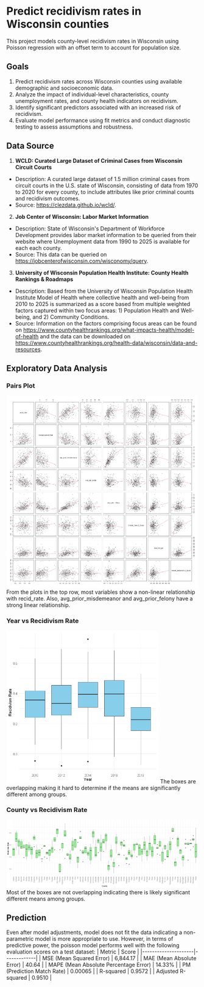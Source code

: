 # Predict recidivism rates in Wisconsin counties
This project models county-level recidivism rates in Wisconsin using Poisson regression with an offset term to account for population size.

## Goals
1. Predict recidivism rates across Wisconsin counties using available demographic and socioeconomic data.
2. Analyze the impact of individual-level characteristics, county unemployment rates, and county health indicators on recidivism.
3. Identify significant predictors associated with an increased risk of recidivism.
4. Evaluate model performance using fit metrics and conduct diagnostic testing to assess assumptions and robustness.

## Data Source
1. **WCLD: Curated Large Dataset of Criminal Cases from Wisconsin Circuit Courts**
- Description: A curated large dataset of 1.5 million criminal cases from circuit courts in the U.S. state of Wisconsin, consisting of data from 1970 to 2020 for every county, to include attributes like prior criminal counts and recidivism outcomes.
- Source: https://clezdata.github.io/wcld/.

2. **Job Center of Wisconsin: Labor Market Information**
- Description: State of Wisconsin's Department of Workforce Development provides labor market information to be queried from their website where Unemployment data from 1990 to 2025 is available for each each county.
- Source: This data can be queried on https://jobcenterofwisconsin.com/wisconomy/query.

3. **University of Wisconsin Population Health Institute: County Health Rankings & Roadmaps**
- Description: Based from the University of Wisconsin Population Health Institute Model of Health where collective health and well-being from 2010 to 2025 is summarized as a score based from multiple weighted factors captured within two focus areas: 1) Population Health and Well-being, and 2) Community Conditions.
- Source: Information on the factors comprising focus areas can be found on https://www.countyhealthrankings.org/what-impacts-health/model-of-health and the data can be downloaded on https://www.countyhealthrankings.org/health-data/wisconsin/data-and-resources.

## Exploratory Data Analysis

### Pairs Plot
![pairs_plot](images/pairs_plot.png)
From the plots in the top row, most variables show a non-linear relationship with recid_rate. Also, avg_prior_misdemeanor and avg_prior_felony have a strong linear relationship.

### Year vs Recidivism Rate
<img src="images/boxplot_year.png" alt="year_boxplot" width="400">
The boxes are overlapping making it hard to determine if the means are significantly different among groups.

### County vs Recidivism Rate
![county_boxplot](images/boxplot_county.png)
Most of the boxes are not overlapping indicating there is likely significant different means among groups.

## Prediction
Even after model adjustments, model does not fit the data indicating a non-parametric model is more appropriate to use. However, in terms of predictive power, the poisson model performs well with the following evaluation scores on a test dataset:
| Metric              | Score       |
|---------------------|-------------|
| MSE (Mean Squared Error)         | 6,844.17    |
| MAE (Mean Absolute Error)        | 40.64       |
| MAPE (Mean Absolute Percentage Error) | 14.33%      |
| PM (Prediction Match Rate)       | 0.00065     |
| R-squared                        | 0.9572      |
| Adjusted R-squared               | 0.9510      | 
